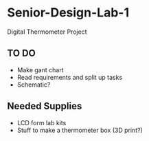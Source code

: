 # Senior-Design-Lab-1
Digital Thermometer Project

## TO DO
* Make gant chart
* Read requirements and split up tasks
* Schematic?

## Needed Supplies
* LCD form lab kits
* Stuff to make a thermometer box (3D print?)
  

